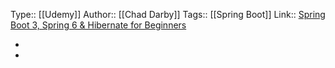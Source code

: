 Type:: [[Udemy]]
Author:: [[Chad Darby]]
Tags:: [[Spring Boot]]
Link:: [Spring Boot 3, Spring 6 & Hibernate for Beginners](https://www.udemy.com/course/spring-hibernate-tutorial)

-
-